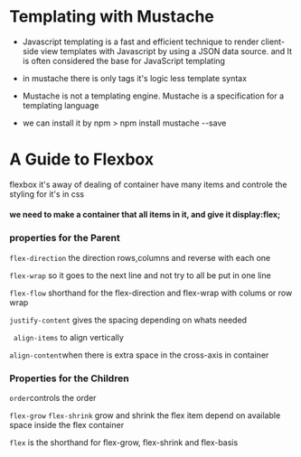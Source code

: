 # Templating with Mustache

* Javascript templating is a fast and efficient technique to render client-side view templates with Javascript by using a JSON data source.
and It is often considered the base for JavaScript templating

* in mustache there is only tags it's logic less template syntax

* Mustache is not a templating engine. Mustache is a specification for a templating language

* we can  install it by npm > npm install mustache --save

# A Guide to Flexbox

flexbox it's away of dealing of container have many items and controle the styling for it's in css


#### we need to make a container that all items in it, and give it display:flex;

### properties for the Parent

`flex-direction` the direction rows,columns and reverse with each one

`flex-wrap` so it goes to the next line and not try to all be put in one line

`flex-flow` shorthand for the flex-direction and flex-wrap with colums or row wrap

`justify-content` gives the spacing depending on whats needed

` align-items` to align vertically

`align-content`when there is extra space in the cross-axis in container


### Properties for the Children

`order`controls the order

`flex-grow` `flex-shrink` grow and shrink the flex item depend on available space inside the flex container 

`flex` is the shorthand for flex-grow, flex-shrink and flex-basis

